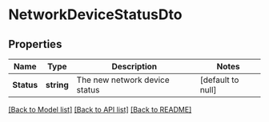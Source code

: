 # NetworkDeviceStatusDto

## Properties
Name | Type | Description | Notes
------------ | ------------- | ------------- | -------------
**Status** | **string** | The new network device status | [default to null]

[[Back to Model list]](../README.md#documentation-for-models) [[Back to API list]](../README.md#documentation-for-api-endpoints) [[Back to README]](../README.md)


